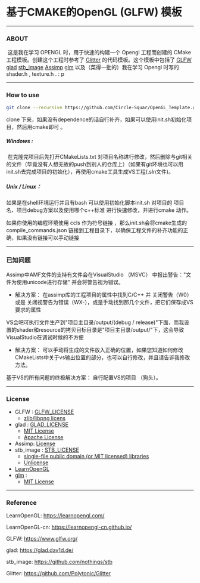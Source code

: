 # 基于CMAKE的OpenGL (GLFW) 模板

---

### ABOUT

​	这是我在学习 OPENGL 时，用于快速的构建一个 Opengl 工程而创建的 CMake 工程模板。创建这个工程时参考了 [Glitter](https://github.com/Polytonic/Glitter) 的代码模板。这个模板中包括了 [GLFW](https://www.glfw.org/) [glad](https://glad.dav1d.de/) [stb_image](https://github.com/nothings/stb) [Assimp](http://assimp.org/) [glm](https://github.com/g-truc/glm) 以及（菜得一批的）我在学习 Opengl 时写的 shader.h , texture.h .     : p

---

### How to use

```sh
git clone --recursive https://github.com/Circle-Squar/OpenGL_Template.git
```

clone 下来，如果没有dependence的话自行补齐，如果可以使用init.sh初始化项目，然后用cmake即可 。

##### Windows :

​	在克隆完项目后先打开CMakeLists.txt 对项目名称进行修改，然后删除与git相关的文件（毕竟没有人想无故的push到别人的仓库上）（如果有git环境也可以用init.sh去完成项目的初始化），再使用cmake工具生成VS工程(.sln文件)。

##### Unix / Linux：

如果是在shell环境运行并且有bash 可以使用初始化脚本init.sh 对项目的 项目名、项目debug方案以及使用哪个c++标准 进行快速修改，并进行cmake 动作。

如果你使用的编程环境使用 ccls 作为符号链接 ，那么init.sh会将cmake生成的compile_commands.json 链接到工程目录下，以确保工程文件的补齐功能的正确，如果没有链接可以手动链接

---

### 已知问题

Assimp中AMF文件的支持有文件会在VisualStudio （MSVC） 中报出警告："文件为使用unicode进行存储" 并会将警告视为错误。

- 解决方案： 在assimp库的工程项目的属性中找到C/C++ 并 关闭警告（W0）或是 关闭视警告为错误（WX-），或是手动找到那几个文件，把它们保存成VS要求的属性

VS会吧可执行文件生产到"项目主目录/output/(debug  /  release)"下面，而我设置的shader和resource的拷贝目标目录是"项目主目录/output/"下，这会导致VisualStudio在调试时候的不方便

- 解决方案： 可以手动将生成的文件放入正确的位置，如果您知道如何修改CMakeLists中关于vs输出位置的部分，也可以自行修改，并且请告诉我修改方法。

基于VS的所有问题的终极解决方案： 自行配置VS的项目 （狗头）。

---

### License

* GLFW : [GLFW_LICENSE](https://www.glfw.org/license.html)
  * [zlib/libpng licens](https://opensource.org/licenses/zlib-license.php)
* glad : [GLAD_LICENSE](https://github.com/Dav1dde/glad/blob/master/LICENSE)
  *  [MIT License](https://opensource.org/licenses/MIT)
  * [Apache License](http://www.apache.org/licenses/LICENSE-2.0)
* Assimp: [License](https://github.com/assimp/assimp/blob/master/LICENSE)
* stb_image : [STB_LICENSE](https://github.com/nothings/stb/blob/master/LICENSE)
  *  [single-file public domain (or MIT licensed) libraries](https://opensource.org/licenses/MIT)
  * [Unlicense](https://unlicense.org/)
* [LearnOpenGL](https://github.com/JoeyDeVries/LearnOpenGL/blob/master/LICENSE.md)
* [glm](https://github.com/g-truc/glm/blob/master/copying.txt) : 
  * [MIT License](https://opensource.org/licenses/MIT)

---

### Reference

LearnOpenGL: https://learnopengl.com/

LearnOpenGL-cn: https://learnopengl-cn.github.io/

GLFW: https://www.glfw.org/

glad: https://glad.dav1d.de/

stb_image: https://github.com/nothings/stb

Glitter: https://github.com/Polytonic/Glitter

